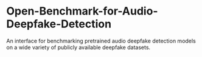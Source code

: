 # Open-Benchmark-for-Audio-Deepfake-Detection
An interface for benchmarking pretrained audio deepfake detection models on a wide variety of publicly available deepfake datasets.
